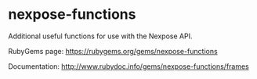 nexpose-functions
=================

Additional useful functions for use with the Nexpose API.

RubyGems page: https://rubygems.org/gems/nexpose-functions

Documentation: http://www.rubydoc.info/gems/nexpose-functions/frames
